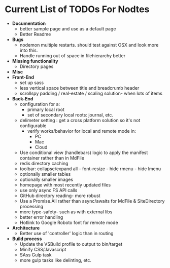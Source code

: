 Current List of TODOs For Nodtes
=================

- **Documentation**
  - better sample page and use as a default page
  - Better Readme
- **Bugs**
  - nodemon multiple restarts.  should test against OSX and look more into this.
  - Handle running out of space in filehierarchy better
- **Missing functionality**
  - Directory pages
- **Misc**
- **Front-End**
  - set up sass
  - less vertical space between title and breadcrumb header
  - scrollspy padding / real-estate / scaling solution- when lots of items
- **Back-End**
  - configuration for a:
    - primary local root
    - set of secondary local roots: journal, etc.
  - delimeter setting : get a cross platform solution so it's not configurable
    - verify works/behavior for local and remote mode in:
        - PC
        - Mac
        - Cloud
  - Use conditional view (handlebars) logic to apply the manifest container rather than in MdFile
  - redis directory caching
  - toolbar: collapse/expand all - font-resize - hide rmenu - hide lmenu
  - optionally smaller tables
  - optionally smaller images
  - homepage with most recently updated files
  - use only async FS API calls
  - GitHub directory reading- more robust
  - Use a Promise.All rather than async/awaits for MdFile & SiteDirectory processing
  - more type-safety- such as with external libs
  - better error handling 
  - Hotlink to Google Roboto font for remote mode
- **Architecture**
  - Better use of 'controller' logic than in routing
- **Build process**
  - Update the VSBuild profile to output to bin/target
  - Minify CSS/Javascript
  - SAss Gulp task
  - more gulp tasks like delinting, etc.
  
